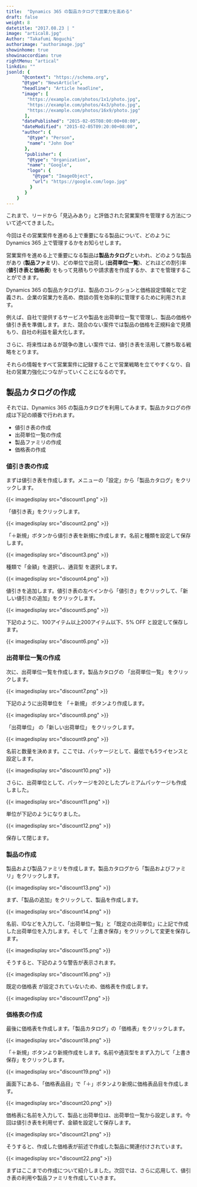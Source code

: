 ```yaml
---
title:  "Dynamics 365 の製品カタログで営業力を高める"
draft: false
weight: 8
datetitle: "2017.08.23 | "
image: "artical8.jpg"
Author: "Takafumi Noguchi"
authorimage: "authorimage.jpg"
showinhome: true
showinaccordian: true
rightMenu: "artical"
linkdin: ""
jsonld: {
      "@context": "https://schema.org",
      "@type": "NewsArticle",
      "headline": "Article headline",
      "image": [
        "https://example.com/photos/1x1/photo.jpg",
        "https://example.com/photos/4x3/photo.jpg",
        "https://example.com/photos/16x9/photo.jpg"
       ],
      "datePublished": "2015-02-05T08:00:00+08:00",
      "dateModified": "2015-02-05T09:20:00+08:00",
      "author": {
        "@type": "Person",
        "name": "John Doe"
       },
       "publisher": {
        "@type": "Organization",
        "name": "Google",
        "logo": {
          "@type": "ImageObject",
          "url": "https://google.com/logo.jpg"
         }
       }
    }
---
```

<!-- Intro  -->
これまで、リードから「見込みあり」と評価された営業案件を管理する方法について述べてきました。

今回はその営業案件を進める上で重要になる製品について、どのように Dynamics 365 上で管理するかをお知らせします。

営業案件を進める上で重要になる製品は**製品カタログ**といわれ、どのような製品があり (**製品ファミリ**)、どの単位で出荷し (**出荷単位一覧**)、どれほどの割引率 (**値引き表と価格表**) をもって見積もりや請求書を作成するか、までを管理することができます。

Dynamics 365 の製品カタログは、製品のコレクションと価格設定情報とで定義され、企業の営業力を高め、商談の質を効率的に管理するために利用されます。

例えば、自社で提供するサービスや製品を出荷単位一覧で管理し、製品の価格や値引き表を準備します。また、競合のない案件では製品の価格を正規料金で見積もり、自社の利益を最大化します。

さらに、将来性はあるが競争の激しい案件では、値引き表を活用して勝ち取る戦略をとります。

それらの情報をすべて営業案件に記録することで営業戦略を立てやすくなり、自社の営業力強化につながっていくことになるのです。


## 製品カタログの作成
それでは、Dynamics 365 の製品カタログを利用してみます。製品カタログの作成は下記の順番で行われます。
* 値引き表の作成
* 出荷単位一覧の作成
* 製品ファミリの作成
* 価格表の作成

### 値引き表の作成
まずは値引き表を作成します。メニューの「設定」から「製品カタログ」をクリックします。
<!-- Image= discount1.png -->
{{< imagedisplay src="discount1.png" >}}

「値引き表」をクリックします。
<!-- Image= discount2.png -->
{{< imagedisplay src="discount2.png" >}}

「＋新規」ボタンから値引き表を新規に作成します。名前と種類を設定して保存します。
<!-- Image= discount3.png -->
{{< imagedisplay src="discount3.png" >}}

種類で「金額」を選択し、通貨型 を選択します。
<!-- Image= discount4.png -->
{{< imagedisplay src="discount4.png" >}}

値引きを追加します。値引き表の左ペインから「値引き」をクリックして、「新しい値引きの追加」をクリックします。
<!-- Image= discount5.png -->
{{< imagedisplay src="discount5.png" >}}

下記のように、100アイテム以上200アイテム以下、5% OFF と設定して保存します。
<!-- Image= discount6.png -->
{{< imagedisplay src="discount6.png" >}}

### 出荷単位一覧の作成
次に、出荷単位一覧を作成します。製品カタログの 「出荷単位一覧」 をクリックします。
<!-- Image= discount7.png -->
{{< imagedisplay src="discount7.png" >}}

下記のように出荷単位を 「＋新規」 ボタンより作成します。
<!-- Image= discount8.png -->
{{< imagedisplay src="discount8.png" >}}

「出荷単位」 の「新しい出荷単位」 をクリックします。
<!-- Image= discount9.png -->
{{< imagedisplay src="discount9.png" >}}

名前と数量を決めます。ここでは、パッケージとして、最低でも5ライセンスと設定します。
<!-- Image= discount10.png -->
{{< imagedisplay src="discount10.png" >}}

さらに、出荷単位として、パッケージを20としたプレミアムパッケージも作成しました。
<!-- Image= discount11.png -->
{{< imagedisplay src="discount11.png" >}}

単位が下記のようになりました。
<!-- Image= discount12.png -->
{{< imagedisplay src="discount12.png" >}}

保存して閉じます。

### 製品の作成
製品および製品ファミリを作成します。製品カタログから「製品およびファミリ」をクリックします。
<!-- Image= discount13.png -->
{{< imagedisplay src="discount13.png" >}}

まず、「製品の追加」をクリックして、製品を作成します。
<!-- Image= discount14.png -->
{{< imagedisplay src="discount14.png" >}}

名前、IDなどを入力して、「出荷単位一覧」と「既定の出荷単位」に上記で作成した出荷単位を入力します。そして「上書き保存」をクリックして変更を保存します。
<!-- Image= discount15.png -->
{{< imagedisplay src="discount15.png" >}}

そうすると、下記のような警告が表示されます。
<!-- Image= discount16.png -->
{{< imagedisplay src="discount16.png" >}}

既定の価格表 が設定されていないため、価格表を作成します。
<!-- Image= discount17.png -->
{{< imagedisplay src="discount17.png" >}}

### 価格表の作成
最後に価格表を作成します。「製品カタログ」の「価格表」をクリックします。
<!-- Image= discount18.png -->
{{< imagedisplay src="discount18.png" >}}

「＋新規」ボタンより新規作成をします。名前や通貨型をまず入力して「上書き保存」をクリックします。
<!-- Image= discount19.png -->
{{< imagedisplay src="discount19.png" >}}

画面下にある、「価格表品目」で「＋」ボタンより新規に価格表品目を作成します。
<!-- Image= discount20.png -->
{{< imagedisplay src="discount20.png" >}}

価格表に名前を入力して、製品と出荷単位は、出荷単位一覧から設定します。今回は値引き表を利用せず、金額を設定して保存します。
<!-- Image= discount21.png -->
{{< imagedisplay src="discount21.png" >}}

そうすると、作成した価格表が前述で作成した製品に関連付けされています。
<!-- Image= discount22.png -->
{{< imagedisplay src="discount22.png" >}}

まずはここまでの作成について紹介しました。次回では、さらに応用して、値引き表の利用や製品ファミリを作成していきます。